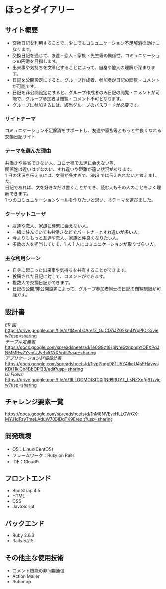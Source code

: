 # ほっとダイアリー

## サイト概要

- 交換日記を利用することで、少しでもコミュニケーション不足解消の助けになります。
- 交換日記を通じて、友達・恋人・家族・先生等の関係性、コミュニケーションの円滑を目指します。
- 出来事や気持ちを文章化することによって、自身や他人の理解が深まります。
- 日記を公開設定にすると、グループ作成者、参加者が日記の閲覧・コメントが可能です。
- 日記を非公開設定にすると、グループ作成者のみ日記の閲覧・コメントが可能で、グループ参加者は閲覧・コメント不可となります。
- グループに参加するには、該当グループのパスワードが必要です。

### サイトテーマ

コミュニケーション不足解消をサポートし、友達や家族等ともっと仲良くなれる交換日記サイト

### テーマを選んだ理由

共働きや帰省できない人、コロナ禍で友達に会えない等、<br>
関係姓は近いはずなのに、すれ違いや距離が遠い状況があります。<br>
1 日の状況を伝えるには、文量が多すぎて、SNS では伝えきれないと考えました。<br>
日記であれば、文を好きなだけ書くことができ、読む人もその人のことをよく理解できます。<br>
1 つのコミュニケーションツールを作りたいと思い、本テーマを選びました。

### ターゲットユーザ

- 友達や恋人、家族に頻繁に会えない人。
- 一緒に住んでいても共働きなどでパートナーとすれ違いが多い人。
- 今よりももっと友達や恋人、家族と仲良くなりたい人。
- 多数の人を担当していて、1 人 1 人にコミュニケーションが取りづらい人。

### 主な利用シーン

- 自身に起こった出来事や気持ちを共有することができます。
- 投稿された日記に対して、コメントができます。
- 複数人で交換日記ができます。
- 日記の公開/非公開設定によって、グループ参加者同士の日記の閲覧制限が可能です。

## 設計書

_ER 図_<br>
<https://drive.google.com/file/d/1l4vpLCArefZ_OJCD7iJZ02kmDYxPIOr3/view?usp=sharing><br>
_テーブル定義書_<br>
<https://docs.google.com/spreadsheets/d/1e0G8z16kpNreGznpmpYOEXPqJNMMRw7YymUJy4o8Cs0/edit?usp=sharing><br>
_アプリケーション詳細設計書_<br>
<https://docs.google.com/spreadsheets/d/1ivpPhqpD81U5Z4ikcU4sFHavwsKDt11klCx4BbOPj38/edit?usp=sharing><br>
_UI Flows_<br>
<https://drive.google.com/file/d/1ILLOCMOtStC0jfN98RUYT_LsNZXofg9T/view?usp=sharing>

## チャレンジ要素一覧

<https://docs.google.com/spreadsheets/d/1hM8NVEyeHLLOVrGX-MYJ1dFzyTmeLAduW70DIDgTK9E/edit?usp=sharing>

## 開発環境

- OS：Linux(CentOS)
- フレームワーク：Ruby on Rails
- IDE：Cloud9

## フロントエンド

- Bootstrap 4.5
- HTML
- CSS
- JavaScript

## バックエンド

- Ruby 2.6.3
- Rails 5.2.5

## その他主な使用技術

- コメント機能の非同期通信
- Action Mailer
- Rubocop
